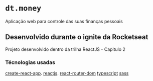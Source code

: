 # `dt.money`

Aplicação web para controle das suas finanças pessoais

## Desenvolvido durante o ignite da Rocketseat

Projeto desenvolvido dentro da trilha ReactJS - Capitulo 2

### Técnologias usadas

[create-react-app](https://facebook.github.io/create-react-app/docs/getting-started).
[reactjs](https://pt-br.reactjs.org/).
[react-router-dom](https://reactrouter.com/web/guides/quick-start)
[typescript](https://www.typescriptlang.org/)
[sass](https://sass-lang.com/)

